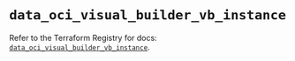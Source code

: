 # `data_oci_visual_builder_vb_instance`

Refer to the Terraform Registry for docs: [`data_oci_visual_builder_vb_instance`](https://registry.terraform.io/providers/hashicorp/oci/7.19.0/docs/data-sources/visual_builder_vb_instance).

